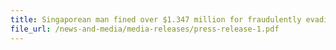```yaml
---
title: Singaporean man fined over $1.347 million for fraudulently evading duty and GST on imported motor vehicles
file_url: /news-and-media/media-releases/press-release-1.pdf
---
```

